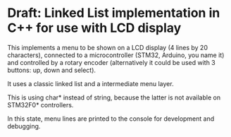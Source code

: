 # Draft: Linked List implementation in C++ for use with LCD display

This implements a menu to be shown on a LCD display (4 lines by 20 characters), connected to a microcontroller (STM32, Arduino, you name it) and controlled by a rotary encoder (alternatively it could be used with 3 buttons: up, down and select).

It uses a classic linked list and a intermediate menu layer.

This is using char* instead of string, because the latter is not available on STM32F0* controllers.

In this state, menu lines are printed to the console for development and debugging.
